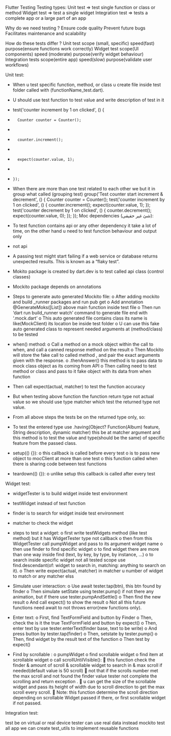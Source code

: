 Flutter Testing
Testing types:
Unit test => test single function or class or method
Widget test => test a single widget 
Integration test => tests a complete app or a large part of an app

Why do we need testing ?
Ensure code quality 
Prevent future bugs
Facilitates maintenance and scalability

How do these tests differ ?
Unit test   scope (small, specific)   speed(fast)  purpose(ensure functions work correctly)
Widget test scope(UI components)  speed (moderate)   purpose(verify widget behaviour)
Integration tests  scope(entire app)   speed(slow)  purpose(validate user workflows)

Unit test:
-	When u test specific function, method, or class u create file inside test folder called with (functionName_test.dart).
-	U should use test function to test value and write description of test in it 
-	test('counter increment by 1 on clicked', () {
-	    Counter counter = Counter();
-	
-	    counter.increment();
-	
-	    expect(counter.value, 1);
-	
-	  });

-	When there are more than one test related to each other we but it in group what called (grouping test)
 group('Test counter start increment & decrement', () {
    Counter counter = Counter();
    test('counter increment by 1 on clicked', () {
      counter.increment();
      expect(counter.value, 1);
    });
    test('counter decrement by 1 on clicked', () {
      counter.decrement();
      expect(counter.value, 0);
    });
  });
Moc dependencies (شئ غير حقيقى):
-	To test function contains api or any other dependency it take a lot of time, on the other hand u need to test function behaviour and output only
-	 not api 
-	A passing test might start failing if a web service or database returns unexpected results. 
This is known as a “flaky test”.
-	Mokito package is created by dart.dev is to test called  api class (control classes)
-	Mockito package depends on annotations

-	Steps to generate auto generated Mockito file:
o	After adding mockito  and build _runner packages and run pub get
o	Add annotation @GenerateMoks([List<classes>]) above main function inside test file
o	Then run ‘dart run build_runner watch’ command to generate file end with ‘.mock.dart’ 
o	This auto generated file contains class its name is like(MockClient) its location be inside test folder
o	U can use this fake auto generated class to represent needed arguments at (method/class) to be tested
-	 when() method:
o	Call a method on a mock object within the call to when, and call a canned response method on the result
o	Then Mockito will store the fake call to called method , and pair the exact arguments given with the response.
o	.thenAnswer() this method is to pass data to mock class object as its coming from API
o	Then calling need to test method or class and pass to it fake object with its data from when function
-	Then call expect(actual, matcher) to test the function accuracy 
-	But when testing above function the function return type not actual value so we should use type matcher which test the returned type not value.

-	From all above steps the tests be on the returned type only, so:
-	To test the entered type use .having(Object? Function(Album) feature, String description, dynamic matcher) this be at matcher argument and this method is to test the value and type(should be the same) of specific feature from the passed class.

-	setup(() {}):
o	this callback is called before every test
o	is to pass new object to mocClient at more than one test
o	this function called when there is sharing code between test functions
-	teardown(() {}):
o	unlike setup this callback is called after every test 








Widget test:
-	widgetTester is to build widget inside test environment 
-	testWidget instead of test function
-	finder is to search for widget inside test environment
-	matcher to check the widget
-	steps to test a widget:
o	first write testWidgets method (like test method) but it has WidgetTester type not callback 
o	then from this WidgetTester call pumpWidget and pass to its argument widget name
o	then use finder to find specific widget 
o	to find widget there are more than one way inside find (text, by key, by type, by instance, …)
o	to search inside specific widget not all tested scope use find.descendant(of: widget to search in, matching: anything to search on it).
o	Then write expect(actual, matcher) in matcher u number of widget to match or any matcher elss

-	Simulate user interaction:
o	Use await tester.tap(btn), this btn found by finder
o	Then simulate setState  using tester.pump() if not there any animation, but if there use tester.pumpAndSettle() 
o	Then find the new result 
o	And call expect()  to show the result
o	Not all this future functions need await to not throws error(new functions only).
-	Enter text:
o	First, find TextFormField  and button by Finder
o	Then, check the is it the true TextFormField and button by expect()
o	Then, enter text by use tester.enterText(finder base, text to be write)
o	And press button by tester.tap(finder)
o	Then, setstate by tester.pump() 
o	Then, find widget by the result text of the function
o	Then test by expect()
-	Find by scrollable :
o	pumpWidget
o	find scrollable widget 
o	find item at scrollable widget
o	call scrollUntilVisible():
	this function check the finder & amount of scroll & scrollable widget to search in & max scroll if needed(default value is 50 scroll)
	not that if the scrolls number met the max scroll and not found the finder value tester not complete the scrolling and return exception .
	u can get the size of the scrollable widget and pass its height of width due to scroll direction to get the max scroll every scroll.
	Note: this function determine the scroll direction depending on scrollable Widget passed if there, or first scrollable widget if not passed.

Integration test:

  test be on virtual or real device 
  tester can use real data instead mockito 
  test all app
  we can create test_utils to implement reusable functions 

